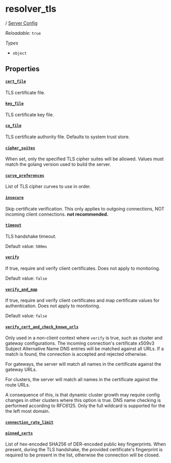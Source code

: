 # resolver_tls

/ [Server Config](/ref/config/index.md) 

*Reloadable*: `true`

*Types*

- `object`


## Properties

#### [`cert_file`](/ref/config/resolver_tls/cert_file/index.md)

TLS certificate file.

#### [`key_file`](/ref/config/resolver_tls/key_file/index.md)

TLS certificate key file.

#### [`ca_file`](/ref/config/resolver_tls/ca_file/index.md)

TLS certificate authority file. Defaults to system trust store.

#### [`cipher_suites`](/ref/config/resolver_tls/cipher_suites/index.md)

When set, only the specified TLS cipher suites will be allowed. Values must match the golang version used to build the server.

#### [`curve_preferences`](/ref/config/resolver_tls/curve_preferences/index.md)

List of TLS cipher curves to use in order.

#### [`insecure`](/ref/config/resolver_tls/insecure/index.md)

Skip certificate verification. This only applies to outgoing connections, NOT incoming client connections. **not recommended.**

#### [`timeout`](/ref/config/resolver_tls/timeout/index.md)

TLS handshake timeout.

Default value: `500ms`

#### [`verify`](/ref/config/resolver_tls/verify/index.md)

If true, require and verify client certificates. Does not apply to monitoring.

Default value: `false`

#### [`verify_and_map`](/ref/config/resolver_tls/verify_and_map/index.md)

If true, require and verify client certificates and map certificate values for authentication. Does not apply to monitoring.

Default value: `false`

#### [`verify_cert_and_check_known_urls`](/ref/config/resolver_tls/verify_cert_and_check_known_urls/index.md)

Only used in a non-client context where `verify` is true, such as cluster and gateway configurations.
The incoming connection's certificate x509v3 Subject Alternative Name DNS entries will be matched against
all URLs. If a match is found, the connection is accepted and rejected otherwise.

For gateways, the server will match all names in the certificate against the gateway URLs.

For clusters, the server will match all names in the certificate against the route URLs.

A consequence of this, is that dynamic cluster growth may require config changes in other clusters where this
option is true. DNS name checking is performed according to RFC6125. Only the full wildcard is supported for the
the left most domain.

#### [`connection_rate_limit`](/ref/config/resolver_tls/connection_rate_limit/index.md)



#### [`pinned_certs`](/ref/config/resolver_tls/pinned_certs/index.md)

List of hex-encoded SHA256 of DER-encoded public key fingerprints. When present, during the TLS handshake, the
provided certificate's fingerprint is required to be present in the list, otherwise the connection will be
closed.

